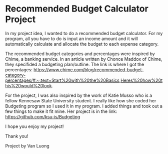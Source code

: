 <h1>Recommended Budget Calculator Project</h1>

In my project idea, I wanted to do a recommended budget calculator. For my program, all you have to do is input an income amount and it will automatically calculate and allocate the budget to each expense category. 

The recommended budget categories and percentages were inspired by Chime, a banking service. In an article written by Chonce Maddox of Chime, they specifided a budgeting plan/outline. The link is where I got the percentages:
https://www.chime.com/blog/recommended-budget-category-percentages/#:~:text=Start%20with%20the%20Basics,Heres%20how%20this%20would%20look.

For the project, I was also inspired by the work of Katie Musso who is a fellow Kennesaw State University student. I really like how she coded her Budgeting program so I used it in my program. I added things and took out a few things to make it fit mine. Her project is in the link:
https://github.com/ksu-is/Budgeting

I hope you enjoy my project! 

Thank you!

Project by Van Luong
